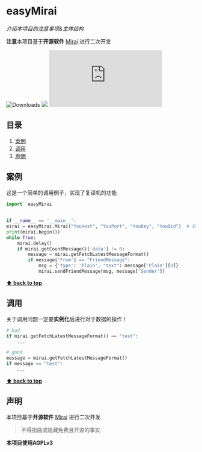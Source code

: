 # easyMirai

*介绍本项目的注意事项&主体结构*

**注意**本项目基于**开源软件** [Mirai](`https://github.com/mamoe/mirai`) 进行二次开发


![Downloads](https://img.shields.io/github/downloads/ExMikuPro/easyMirai/total)
[![](https://img.shields.io/badge/blog-@Sfnco-ff69b4.svg)](https://sfnco.com.cn)
![](https://img.shields.io/github/size/ExMikuPro/easyMirai/TST/easyMirai.py)


## 目录

  1. [案例](#案例) 
  2. [调用](#调用)
  3. [声明](#声明)
## 案例
 这是一个简单的调用例子，实现了复读机的功能
```python
import  easyMirai
    
    
if __name__ == '__main__':
mirai = easyMirai.Mirai("YouHost", "YouPort", "YouKey", "YouQid")  # 初始化机器
print(mirai.begin())
while True:
    mirai.delay()
    if mirai.getCountMessage()['data'] != 0:
        message = mirai.getFetchLatestMessageFormat()
        if message['From'] == "FriendMessage":
            msg = {'type': 'Plain', "text": message['Plain'][0]}
            mirai.sendFriendMessage(msg, message['Sender'])

```

**[⬆ back to top](#目录)**

## 调用
关于调用问题一定要**实例化**后进行对于数据的操作！
```python
# bad
if mirai.getFetchLatestMessageFormat() == "test":
    ...

# good
message = mirai.getFetchLatestMessageFormat()
if message == "test":
    ...
```

**[⬆ back to top](#目录)**

## 声明
本项目基于**开源软件** [Mirai](`https://github.com/mamoe/mirai`) 进行二次开发
> 不得扭曲或隐藏免费且开源的事实

**本项目使用AGPLv3**

